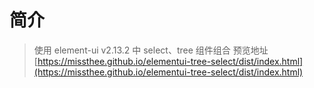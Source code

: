 # 简介
> 使用 element-ui v2.13.2 中 select、tree 组件组合
> 预览地址 [https://missthee.github.io/elementui-tree-select/dist/index.html](https://missthee.github.io/elementui-tree-select/dist/index.html)





